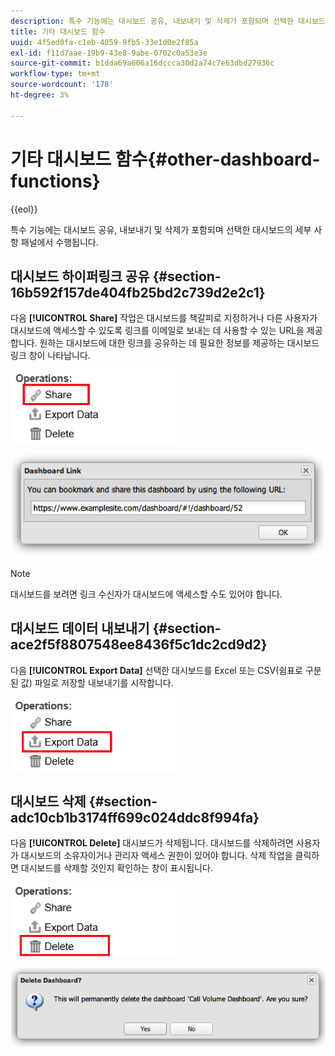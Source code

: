 ```yaml
---
description: 특수 기능에는 대시보드 공유, 내보내기 및 삭제가 포함되며 선택한 대시보드의 세부 사항 패널에서 수행됩니다.
title: 기타 대시보드 함수
uuid: 4f5ed0fa-c1eb-4059-9fb5-33e1d0e2f85a
exl-id: f11d7aae-19b9-43e8-9abe-0702c0a53e3e
source-git-commit: b1dda69a606a16dccca30d2a74c7e63dbd27936c
workflow-type: tm+mt
source-wordcount: '178'
ht-degree: 3%

---
```


# 기타 대시보드 함수{#other-dashboard-functions}

{{eol}}

특수 기능에는 대시보드 공유, 내보내기 및 삭제가 포함되며 선택한 대시보드의 세부 사항 패널에서 수행됩니다.

## 대시보드 하이퍼링크 공유 {#section-16b592f157de404fb25bd2c739d2e2c1}

다음 **[!UICONTROL Share]** 작업은 대시보드를 책갈피로 지정하거나 다른 사용자가 대시보드에 액세스할 수 있도록 링크를 이메일로 보내는 데 사용할 수 있는 URL을 제공합니다. 원하는 대시보드에 대한 링크를 공유하는 데 필요한 정보를 제공하는 대시보드 링크 창이 나타납니다.

![](assets/share.png)

![](assets/dashboard_link.png)

>[!NOTE]
>
>대시보드를 보려면 링크 수신자가 대시보드에 액세스할 수도 있어야 합니다.

## 대시보드 데이터 내보내기 {#section-ace2f5f8807548ee8436f5c1dc2cd9d2}

다음 **[!UICONTROL Export Data]** 선택한 대시보드를 Excel 또는 CSV(쉼표로 구분된 값) 파일로 저장할 내보내기를 시작합니다.

![](assets/export_data.png)

## 대시보드 삭제 {#section-adc10cb1b3174ff699c024ddc8f994fa}

다음 **[!UICONTROL Delete]** 대시보드가 삭제됩니다. 대시보드를 삭제하려면 사용자가 대시보드의 소유자이거나 관리자 액세스 권한이 있어야 합니다. 삭제 작업을 클릭하면 대시보드를 삭제할 것인지 확인하는 창이 표시됩니다.

![](assets/delete.png)

![](assets/delete2.png)
